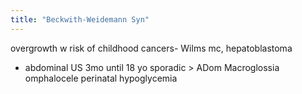 ```yaml
---
title: "Beckwith-Weidemann Syn"
---
```

overgrowth w risk of childhood cancers- Wilms mc, hepatoblastoma
- abdominal US 3mo until 18 yo
sporadic &gt; ADom
Macroglossia
omphalocele
perinatal hypoglycemia

